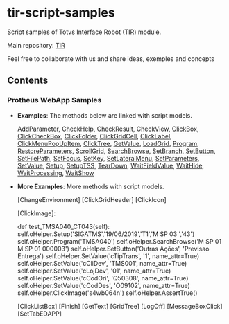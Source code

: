 # tir-script-samples

Script samples of Totvs Interface Robot (TIR) module.

Main repository: [TIR](https://github.com/totvs/tir)

Feel free to collaborate with us and share ideas, exemples and concepts

## Contents

### Protheus WebApp Samples

- **Examples**: The methods below are linked with script models.

    [AddParameter](Modules/SIGAACD/ACDA010TESTCASE.py),
    [CheckHelp](Modules/SIGACTB/CTBA011TESTCASE.py),
    [CheckResult](Modules/SIGAAGR/OGC010TESTCASE.py),
    [CheckView](Modules/SIGACTB/CTBA200TESTCASE.py),
    [ClickBox](Modules/SIGAATF/ATFA110TESTCASE.py),
    [ClickCheckBox](Modules/SIGAEST/MATA180TESTCASE.py),
    [ClickFolder](Modules/SIGAPCO/PCOA030TESTCASE.py),
    [ClickGridCell](Modules/SIGAFIN/FINA340TESTCASE.py),
    [ClickLabel](Modules/SIGABI/BIXLogTESTCASE.py),
    [ClickMenuPopUpItem](Modules/SIGAEST/MATC710TESTCASE.py),
    [ClickTree](Modules/SIGAGCP/GCPA200TESTCASE.py),
    [GetValue](Modules/SIGACTB/CTBA011TESTCASE.py),
    [LoadGrid](Modules/SIGAEST/MATA105TESTCASE.py),
    [Program](Modules/SIGATMS/TMSA200TESTCASE.py),
    [RestoreParameters](Modules/SIGAJURI/JURA094TESTCASE.py),
    [ScrollGrid](Modules/SIGAGTP/GTPA003TESTCASE.py),
    [SearchBrowse](Modules/SIGATMS/TMSA500TESTCASE.py),
    [SetBranch](Modules/SIGATAF/TAFA400TESTCASE.py),
    [SetButton](Modules/SIGACTB/CTBC403TESTCASE.py),
    [SetFilePath](Modules/SIGAJURI/ANEXOSTESTCASE.py),
    [SetFocus](Modules/SIGAEST/MATA240TESTCASE.py),
    [SetKey](Modules/SIGAEST/MATA230TESTCASE.py),
    [SetLateralMenu](Modules/SIGABI/BIXProfileTESTCASE.py),
    [SetParameters](Modules/SIGAPCO/PCOC360TESTCASE.py),
    [SetValue](Modules/SIGACTB/CTBR200TESTCASE.py),
    [Setup](Modules/SIGATMS/TMSA500TESTCASE.py),
    [SetupTSS](Modules/SIGATSS/TSSMANAGERTESTCASE.py),
    [TearDown](Modules/SIGAPCP/MATA750TESTCASE.py),
    [WaitFieldValue](Modules/SIGAJURI/JURA106TESTCASE.py),
    [WaitHide](Modules/SIGAJURI/JURA100TESTCASE.py),
    [WaitProcessing](Modules/SIGAFIN/FINA910TESTCASE.py),
    [WaitShow](Modules/SIGAACD/ACDA010TESTCASE.py)

- **More Examples**: More methods with script models.

    [ChangeEnvironment]
    [ClickGridHeader]
    [ClickIcon]

    [ClickImage]:

    def test_TMSA040_CT043(self):
		self.oHelper.Setup('SIGATMS','19/06/2019','T1','M SP 03 ','43')
		self.oHelper.Program('TMSA040') 
		self.oHelper.SearchBrowse('M SP 01 M SP 01 000003')
		self.oHelper.SetButton('Outras Ações', 'Previsao Entrega')
		self.oHelper.SetValue('cTipTrans', '1', name_attr=True)
		self.oHelper.SetValue('cCliDev', 'TMS001', name_attr=True)
		self.oHelper.SetValue('cLojDev', '01', name_attr=True)
		self.oHelper.SetValue('cCodOri', 'Q50308', name_attr=True)
		self.oHelper.SetValue('cCodDes', 'O09102', name_attr=True)
		self.oHelper.ClickImage('s4wb064n')
		self.oHelper.AssertTrue()

    [ClickListBox]
    [Finish]
    [GetText]
    [GridTree]
    [LogOff]
    [MessageBoxClick]
    [SetTabEDAPP]